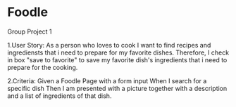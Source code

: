# Foodle
Group Project 1 

1.User Story:
As a person who loves to cook
I want to find recipes and ingrediensts that i need to prepare for my favorite dishes.
Therefore, I check in box "save to favorite" to save my favorite dish's ingredients that i need to prepare for the cooking.

2.Criteria:
Given a Foodle Page with a form input
When I search for a specific dish
Then I am presented with a picture together with a description and a list of ingredients of that dish.
